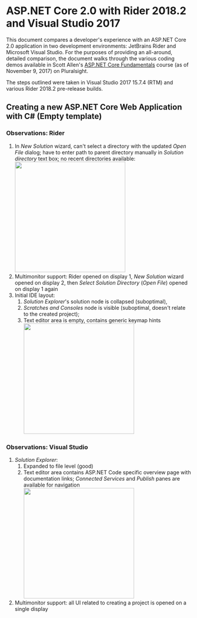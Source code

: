 # ASP.NET Core 2.0 with Rider 2018.2 and Visual Studio 2017

This document compares a developer's experience with an ASP.NET Core 2.0 application in two development environments: JetBrains Rider and Microsoft Visual Studio. For the purposes of providing an all-around, detailed comparison, the document walks through the various coding demos available in Scott Allen's [ASP.NET Core Fundamentals](https://app.pluralsight.com/library/courses/aspdotnet-core-fundamentals/table-of-contents) course (as of November 9, 2017) on Pluralsight.

The steps outlined were taken in Visual Studio 2017 15.7.4 (RTM) and various Rider 2018.2 pre-release builds.

<h2>Creating a new ASP.NET Core Web Application with C# (Empty template)</h2>
<h3>Observations: Rider</h3>
<ol>
    <li>In <em>New Solution</em> wizard, can't select a directory with the updated <em>Open File</em> dialog; have to
        enter path to parent directory manually in <em>Solution directory</em> text box; no recent directories
        available:<br><img class="confluence-embedded-image confluence-thumbnail" width="300"
                           src="./ASP.NET Core 2.0 with Rider 2018.2 and Visual Studio 2017 15.7.4 - ReSharper (Internal) - Confluence_files/new_solution_select_folder.png"
                           data-image-src="/download/attachments/118031306/new_solution_select_folder.png?version=1&amp;modificationDate=1530535980000&amp;api=v2">
    </li>
    <li>Multimonitor support: Rider opened on display 1, <em>New Solution</em> wizard opened on display 2, then <em>Select
        Solution Directory</em> (<em>Open File</em>) opened on display 1 again
    </li>
    <li>Initial IDE layout:
        <ol>
            <li><em>Solution Explorer</em>'s solution node is collapsed (suboptimal),</li>
            <li><em>Scratches and Consoles</em> node is visible (suboptimal, doesn't relate to the created project);
            </li>
            <li>Text editor area is empty, contains generic keymap hints<br><img
                    class="confluence-embedded-image confluence-thumbnail" width="300"
                    src="./ASP.NET Core 2.0 with Rider 2018.2 and Visual Studio 2017 15.7.4 - ReSharper (Internal) - Confluence_files/solution_created_rider.png"
                    data-image-src="/download/attachments/118031306/solution_created_rider.png?version=1&amp;modificationDate=1530536936000&amp;api=v2">
            </li>
        </ol>
    </li>
</ol>

<h3>Observations: Visual Studio</h3>
<ol>
    <li><em>Solution Explorer</em>:
        <ol>
            <li>Expanded to file level (good)</li>
            <li>Text editor area contains ASP.NET Code specific overview page with documentation links; <em>Connected
                Services</em> and <em>Publish</em> panes are available for navigation<br><img
                    class="confluence-embedded-image confluence-thumbnail" width="300"
                    src="./ASP.NET Core 2.0 with Rider 2018.2 and Visual Studio 2017 15.7.4 - ReSharper (Internal) - Confluence_files/solution_created_visual_studio.png"
                    data-image-src="/download/attachments/118031306/solution_created_visual_studio.png?version=1&amp;modificationDate=1530536904000&amp;api=v2">
            </li>
        </ol>
    </li>
    <li>Multimonitor support: all UI related to creating a project is opened on a single display</li>
</ol>
